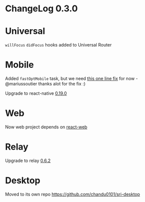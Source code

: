 # ChangeLog 0.3.0


# Universal

`willFocus` `didFocus` hooks added to Universal Router

# Mobile 

Added `fastOptMobile` task, but we need [this one line fix](https://github.com/facebook/react-native/pull/4830/files) for now  -  @mariussoutier thanks alot for the fix :)

Upgrade to react-native [0.19.0](https://github.com/facebook/react-native/releases/tag/v0.19.0)

# Web

Now web project depends on [react-web](https://github.com/taobaofed/react-web)

# Relay

Upgrade to relay [0.6.2](https://github.com/facebook/relay/blob/master/CHANGELOG.md#050-november-11-2015)


# Desktop

Moved to its own repo https://github.com/chandu0101/sri-desktop 


